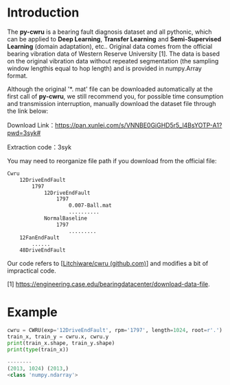 # Introduction

The **py-cwru** is a bearing fault diagnosis dataset and all pythonic, which can be applied to **Deep Learning**, **Transfer Learning** and **Semi-Supervised Learning** (domain adaptation), etc.. Original data comes from the official bearing vibration data of Western Reserve University [1]. The data is based on the original vibration data without repeated segmentation (the sampling window lengthis equal to hop length) and is provided in numpy.Array format.

Although the original '*. mat' file can be downloaded automatically at the first call of **py-cwru**, we still recommend you, for possible time consumption and transmission interruption, manually download the dataset file through the link below:

Download Link：https://pan.xunlei.com/s/VNNBE0GiGHD5r5_l4BsYOTP-A1?pwd=3syk# 

Extraction code：3syk

You may need to reorganize file path if you download from the official file:

```html
Cwru
	12DriveEndFault
		1797
			12DriveEndFault
				1797	
					0.007-Ball.mat
					..........
			NormalBaseline
				1797
					.........
	12FanEndFault
		......
	48DriveEndFault
```

Our code refers to [[Litchiware/cwru (github.com)](https://github.com/Litchiware/cwru)] and modifies a bit of impractical code.

[1] https://engineering.case.edu/bearingdatacenter/download-data-file.

# Example

```python
cwru = CWRU(exp='12DriveEndFault', rpm='1797', length=1024, root=r'.')
train_x, train_y = cwru.x, cwru.y
print(train_x.shape, train_y.shape)
print(type(train_x))

--------
(2013, 1024) (2013,)
<class 'numpy.ndarray'>
```



